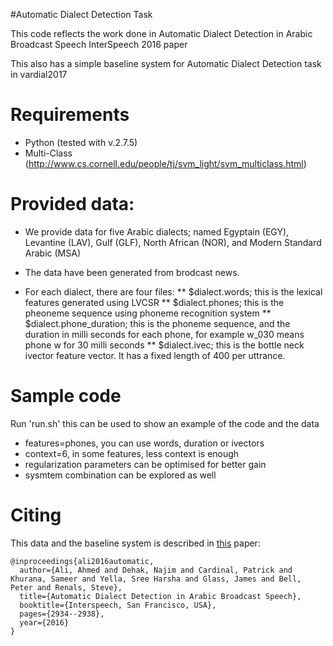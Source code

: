 #Automatic Dialect Detection Task 

This code reflects the work done in Automatic Dialect Detection in Arabic Broadcast Speech InterSpeech 2016 paper

This also has a simple baseline system for Automatic Dialect Detection task in vardial2017 

# Requirements
* Python (tested with v.2.7.5)
* Multi-Class (http://www.cs.cornell.edu/people/tj/svm_light/svm_multiclass.html)

# Provided data:
* We provide data for five Arabic dialects; named Egyptain (EGY), Levantine (LAV), Gulf (GLF), North African (NOR), and Modern Standard Arabic (MSA)

* The data have been generated from brodcast news.

* For each dialect, there are four files:
** $dialect.words; this is the lexical features generated using LVCSR
** $dialect.phones; this is the pheoneme sequence using phoneme recognition system
** $dialect.phone_duration; this is the phoneme sequence, and the duration in milli seconds for each phone, for example w_030 means phone w for 30 milli seconds
** $dialect.ivec; this is the bottle neck ivector feature vector. It has a fixed length of 400 per uttrance.

# Sample code 

Run 'run.sh' this can be used to show an example of the code and the data
* features=phones, you can use words, duration  or ivectors
* context=6, in some features, less context is enough 
* regularization parameters can be optimised for better gain 
* sysmtem combination can be explored as well 


# Citing

This data and the baseline system  is described in [this](http://www.cstr.ed.ac.uk/downloads/publications/2016/is2016-automatic-dialect-detection.pdf) paper:

    @inproceedings{ali2016automatic,
      author={Ali, Ahmed and Dehak, Najim and Cardinal, Patrick and Khurana, Sameer and Yella, Sree Harsha and Glass, James and Bell, Peter and Renals, Steve},
      title={Automatic Dialect Detection in Arabic Broadcast Speech},
      booktitle={Interspeech, San Francisco, USA},
      pages={2934--2938},
      year={2016}
    }

